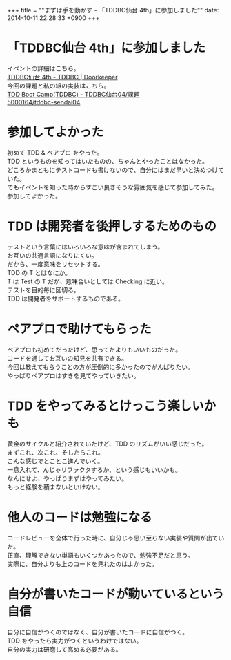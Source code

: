 +++
title = ""まずは手を動かす - 「TDDBC仙台 4th」に参加しました""
date: 2014-10-11 22:28:33 +0900
+++

# 「TDDBC仙台 4th」に参加しました
イベントの詳細はこちら。  
[TDDBC仙台 4th - TDDBC | Doorkeeper](http://tddbc.doorkeeper.jp/events/14894)  
今回の課題と私の組の実装はこちら。  
[TDD Boot Camp(TDDBC) - TDDBC仙台04/課題](http://devtesting.jp/tddbc/?TDDBC%E4%BB%99%E5%8F%B004%2F%E8%AA%B2%E9%A1%8C)  
[5000164/tddbc-sendai04](https://github.com/5000164/tddbc-sendai04)

# 参加してよかった
初めて TDD & ペアプロ をやった。  
TDD というものを知ってはいたものの、ちゃんとやったことはなかった。  
どころかまともにテストコードも書けないので、自分にはまだ早いと決めつけていた。  
でもイベントを知った時からすごい良さそうな雰囲気を感じて参加してみた。  
参加してよかった。

# TDD は開発者を後押しするためのもの
テストという言葉にはいろいろな意味が含まれてしまう。  
お互いの共通言語になりにくい。  
だから、一度意味をリセットする。  
TDD の T とはなにか。  
T は Test の T だが、意味合いとしては Checking に近い。  
テストを目的毎に区切る。  
TDD は開発者をサポートするものである。

# ペアプロで助けてもらった
ペアプロも初めてだったけど、思ってたよりもいいものだった。  
コードを通してお互いの知見を共有できる。  
今回は教えてもらうことの方が圧倒的に多かったのでがんばりたい。  
やっぱりペアプロはすきを見てやっていきたい。

# TDD をやってみるとけっこう楽しいかも
黄金のサイクルと紹介されていたけど、TDD のリズムがいい感じだった。  
まずこれ、次これ、そしたらこれ。  
こんな感じでとことこ進んでいく。  
一息入れて、んじゃリファクタするか、という感じもいいかも。  
なんにせよ、やっぱりまずはやってみたい。  
もっと経験を積まないといけない。

# 他人のコードは勉強になる
コードレビューを全体で行った時に、自分じゃ思い至らない実装や質問が出ていた。  
正直、理解できない単語もいくつかあったので、勉強不足だと思う。  
実際に、自分よりも上のコードを見れたのはよかった。

# 自分が書いたコードが動いているという自信
自分に自信がつくのではなく、自分が書いたコードに自信がつく。  
TDD をやったら実力がつくというわけではない。  
自分の実力は研磨して高める必要がある。
